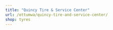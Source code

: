 ```yaml
---
title: "Quincy Tire & Service Center"
url: /ottumwa/quincy-tire-and-service-center/
shop: tyres
---
```

